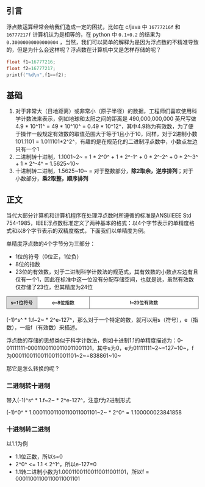 ## 引言

浮点数运算经常会给我们造成一定的困扰，比如在 c/java 中 `16777216f` 和 `16777217f` 计算机认为是相等的，在 python 中 `0.1+0.2` 的结果为 `0.30000000000000004` ，当然，我们可以简单的解释为是因为浮点数的不精准导致的，但是为什么会这样呢？浮点数在计算机中又是怎样存储的呢？

```c
float f1=16777216;
float f2=16777217;
printf("%d\n",f1==f2);
```

## 基础

1. 对于非常大（日地距离）或非常小（原子半径）的数据，工程师们喜欢使用科学计数法来表示，例如地球和太阳之间的距离是 490,000,000,000 英尺写做 4.9 \* 10^11^ = 49 \* 10^10^ = 0.49 \* 10^12^，其中4.9称为有效数，为了便于操作一般规定有效数的取值范围大于等于1且小于10，同样，对于2进制小数101.1101 = 1.011101\*2^2^，有趣的是在规范化的二进制浮点数中，小数点左边只有一个1
2. 二进制转十进制，1.1001~2~ = 1 * 2^0^ + 1 * 2^-1^ + 0 * 2^-2^ + 0 * 2^-3^ + 1 * 2^-4^ = 1.5625~10~
3. 十进制转二进制，1.5625~10~ = 对于整数部分，**除2取余，逆序排列**；对于小数部分，**乘2取整，顺序排列**

## 正文

当代大部分计算机和计算机程序在处理浮点数时所遵循的标准是ANSI/IEEE Std 754-1985，IEEE浮点数标准定义了两种基本的格式：以4个字节表示的单精度格式和以8个字节表示的双精度格式，下面我们以单精度为例。

单精度浮点数的4个字节分为三部分：

* 1位的符号（0位正，1位负）
* 8位的指数
* 23位的有效数，对于二进制科学计数法的规范式，其有效数的小数点左边有且仅有一个1，因此在标准中这一位没有分配存储空间，也就是说，虽然有效数仅存储了23位，但其精度为24位

![image-20220228201004569](../images/media/image-20220228201004569.png)

(-1)^s^ \* 1.f~2~ \* 2^e-127^，那么对于一个特定的数，就可以用s（符号），e（指数），一级f（有效数）来描述。

浮点数的存储的思想类似于科学计数法，例如十进制1.1的单精度描述为：0-01111111-00011001100110011001101，其中s为0，e为01111111~2~=127~10~，f为00011001100110011001101~2~=838861~10~

那它是怎么转换的呢？

### 二进制转十进制

带入(-1)^s^ \* 1.f~2~ \* 2^e-127^，注意f为2进制形式

(-1)^0^ * 1.00011001100110011001101~2~ * 2^0^ = 1.100000023841858

### 十进制转二进制

以1.1为例

* 1.1位正数，所以s=0
* 2^0^ <= 1.1 < 2^1^，所以e-127=0
* 1.1转二进制小数为1.00011001100110011001101，所以f = 00011001100110011001101